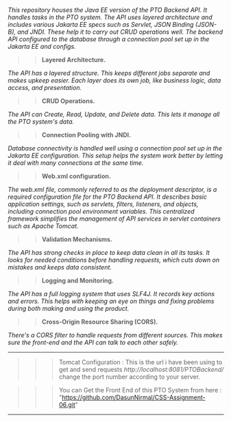 *_This repository houses the Java EE version of the PTO Backend API. It handles tasks in the PTO system. The API uses layered architecture and includes various Jakarta EE specs such as Servlet, JSON Binding (JSON-B), and JNDI. These help it to carry out CRUD operations well. The backend API configured to the database through a connection pool set up in the Jakarta EE <Context> and <web-app> configs._*


>>**Layered Architecture.**

  *The API has a layered structure. This keeps different jobs separate and makes upkeep easier. Each layer does its own job, like business logic, data access, and presentation.*

>>**CRUD Operations.**

  *The API can Create, Read, Update, and Delete data. This lets it manage all the PTO system's data.*

>>**Connection Pooling with JNDI.**

  *Database connectivity is handled well using a connection pool set up in the Jakarta EE <Context> configuration. This setup helps the system work better by letting it deal with many connections at the same time.*

>>**Web.xml configuration.**

  *The web.xml file, commonly referred to as the deployment descriptor, is a required configuration file for the PTO Backend API. It describes basic application settings, such as servlets, filters, listeners, and objects, including connection pool environment variables. This centralized framework simplifies the management of API services in servlet containers such as Apache Tomcat.*

>>**Validation Mechanisms.**

  *The API has strong checks in place to keep data clean in all its tasks. It looks for needed conditions before handling requests, which cuts down on mistakes and keeps data consistent.*

>>**Logging and Monitoring.**

  *The API has a full logging system that uses SLF4J. It records key actions and errors. This helps with keeping an eye on things and fixing problems during both making and using the product.*

>>**Cross-Origin Resource Sharing (CORS).**

  *There's a CORS filter to handle requests from different sources. This makes sure the front-end and the API can talk to each other safely.*

***************************************************************************************************************************************
>>>Tomcat Configuration :  This is the url i have been using to get and send requests *http://localhost:8081/PTOBackend/* change the port number according to your server.

>>>You can Get the Front End of this PTO System from here : "https://github.com/DasunNirmal/CSS-Assignment-06.git"
***************************************************************************************************************************************
